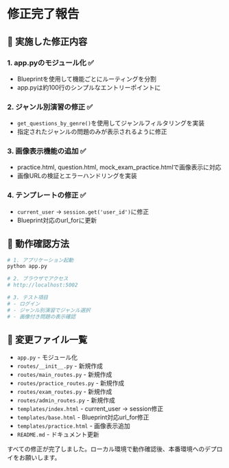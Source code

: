 # 修正完了報告

## 🔧 実施した修正内容

### 1. **app.pyのモジュール化** ✅
- Blueprintを使用して機能ごとにルーティングを分割
- app.pyは約100行のシンプルなエントリーポイントに

### 2. **ジャンル別演習の修正** ✅  
- `get_questions_by_genre()`を使用してジャンルフィルタリングを実装
- 指定されたジャンルの問題のみが表示されるように修正

### 3. **画像表示機能の追加** ✅
- practice.html, question.html, mock_exam_practice.htmlで画像表示に対応
- 画像URLの検証とエラーハンドリングを実装

### 4. **テンプレートの修正** ✅
- `current_user` → `session.get('user_id')`に修正
- Blueprint対応のurl_forに更新

## 🚀 動作確認方法

```bash
# 1. アプリケーション起動
python app.py

# 2. ブラウザでアクセス
# http://localhost:5002

# 3. テスト項目
# - ログイン
# - ジャンル別演習でジャンル選択
# - 画像付き問題の表示確認
```

## 📝 変更ファイル一覧

- `app.py` - モジュール化
- `routes/__init__.py` - 新規作成
- `routes/main_routes.py` - 新規作成
- `routes/practice_routes.py` - 新規作成
- `routes/exam_routes.py` - 新規作成
- `routes/admin_routes.py` - 新規作成
- `templates/index.html` - current_user → session修正
- `templates/base.html` - Blueprint対応url_for修正
- `templates/practice.html` - 画像表示追加
- `README.md` - ドキュメント更新

すべての修正が完了しました。ローカル環境で動作確認後、本番環境へのデプロイをお願いします。